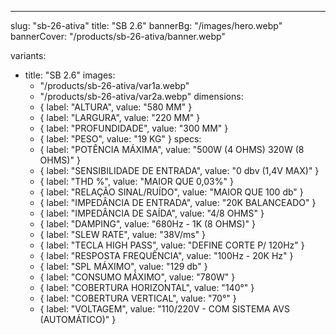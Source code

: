 ---
slug: "sb-26-ativa"
title: "SB 2.6"
bannerBg: "/images/hero.webp"
bannerCover: "/products/sb-26-ativa/banner.webp"

variants:
  - title: "SB 2.6"
    images:
      - "/products/sb-26-ativa/var1a.webp"
      - "/products/sb-26-ativa/var2a.webp"
    dimensions:
      - { label: "ALTURA", value: "580 MM" }
      - { label: "LARGURA", value: "220 MM" }
      - { label: "PROFUNDIDADE", value: "300 MM" }
      - { label: "PESO", value: "19 KG" }
    specs:
      - { label: "POTÊNCIA MÁXIMA", value: "500W (4 OHMS) 320W (8 OHMS)" }
      - { label: "SENSIBILIDADE DE ENTRADA", value: "0 dbv (1,4V MAX)" }
      - { label: "THD %", value: "MAIOR QUE 0,03%" }
      - { label: "RELAÇÃO SINAL/RUÍDO", value: "MAIOR QUE 100 db" }
      - { label: "IMPEDÂNCIA DE ENTRADA", value: "20K BALANCEADO" }
      - { label: "IMPEDÂNCIA DE SAÍDA", value: "4/8 OHMS" }
      - { label: "DAMPING", value: "680Hz - 1K (8 OHMS)" }
      - { label: "SLEW RATE", value: "38V/ms" }
      - { label: "TECLA HIGH PASS", value: "DEFINE CORTE P/ 120Hz" }
      - { label: "RESPOSTA FREQUÊNCIA", value: "100Hz - 20K Hz" }
      - { label: "SPL MÁXIMO", value: "129 db" }
      - { label: "CONSUMO MÁXIMO", value: "780W" }
      - { label: "COBERTURA HORIZONTAL", value: "140°" }
      - { label: "COBERTURA VERTICAL", value: "70°" }
      - { label: "VOLTAGEM", value: "110/220V - COM SISTEMA AVS (AUTOMÁTICO)" } 